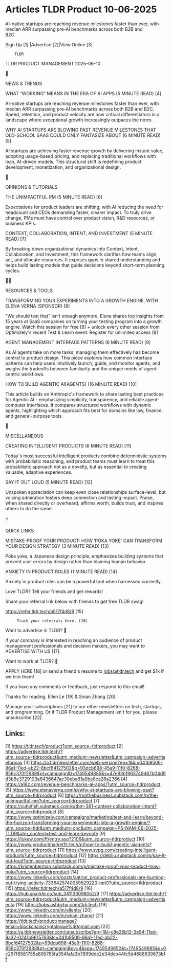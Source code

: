 # Articles TLDR Product 10-06-2025

AI-native startups are reaching revenue milestones faster than ever,
with median ARR surpassing pre-AI benchmarks across both B2B and
B2C ‌ ‌ ‌ ‌ ‌ ‌ ‌ ‌ ‌ ‌ ‌ ‌ ‌ ‌ ‌ ‌ ‌ ‌ ‌ ‌ ‌ ‌ ‌ ‌ ‌ ‌  ‌ ‌ ‌ ‌ ‌ ‌ ‌ ‌ ‌ ‌ ‌ ‌ ‌ ‌ ‌ ‌ ‌ ‌ ‌ ‌ ‌ ‌ ‌ ‌ ‌ ‌ 


 Sign Up [1] |Advertise [2]|View Online [3] 

		TLDR 

TLDR PRODUCT MANAGEMENT 2025-06-10

📱 

NEWS & TRENDS

 WHAT “WORKING” MEANS IN THE ERA OF AI APPS (5 MINUTE READ) [4] 

 AI-native startups are reaching revenue milestones faster than ever,
with median ARR surpassing pre-AI benchmarks across both B2B and B2C.
Speed, retention, and product velocity are now critical
differentiators in a landscape where exceptional growth increasingly
outpaces the norm. 

 WHY AI STARTUPS ARE BLOWING PAST REVENUE MILESTONES THAT OLD-SCHOOL
SAAS COULD ONLY FANTASIZE ABOUT (6 MINUTE READ) [5] 

 AI startups are achieving faster revenue growth by delivering instant
value, adopting usage-based pricing, and replacing traditional
workflows with lean, AI-driven models. This structural shift is
redefining product development, monetization, and organizational
design. 

🚀 

OPINIONS & TUTORIALS

 THE UNIMPACTFUL PM (5 MINUTE READ) [6] 

 Expectations for product leaders are shifting, with AI reducing the
need for headcount and CEOs demanding faster, clearer impact. To truly
drive change, PMs must have control over product vision, R&D
resources, or business KPIs. 

 CONTEXT, COLLABORATION, INTENT, AND INVESTMENT (5 MINUTE READ) [7] 

 By breaking down organizational dynamics into Context, Intent,
Collaboration, and Investment, this framework clarifies how teams
align, act, and allocate resources. It exposes gaps in shared
understanding and helps build lasting models that guide decisions
beyond short-term planning cycles. 

🧑‍💻 

RESOURCES & TOOLS

 TRANSFORMING YOUR EXPERIMENTS INTO A GROWTH ENGINE, WITH ELENA VERNA
(SPONSOR) [8] 

 "We should test that" isn't enough anymore. Elena shares top insights
from 15 years at SaaS companies on turning your testing program into a
growth engine. Watch this session for free [8] + unlock every other
session from Optimizely's recent Test & Learn event. Register for
unlimited access [8] 

 AGENT MANAGEMENT INTERFACE PATTERNS (6 MINUTE READ) [9] 

 As AI agents take on more tasks, managing them effectively has become
central to product design. This piece explores how common interface
patterns can help users intuitively launch, guide, and monitor agents,
and weighs the tradeoffs between familiarity and the unique needs of
agent-centric workflows. 

 HOW TO BUILD AGENTIC AI[AGENTS] (16 MINUTE READ) [10] 

 This article builds on Anthropic's framework to share lasting best
practices for Agentic AI - emphasizing simplicity, transparency, and
reliable agent-computer interfaces. It compares structured workflows
with dynamic agents, highlighting which approach fits best for domains
like law, finance, and general-purpose tools. 

🎁 

MISCELLANEOUS

 CREATING INTELLIGENT PRODUCTS (6 MINUTE READ) [11] 

 Today's most successful intelligent products combine deterministic
systems with probabilistic reasoning, and product teams must learn to
treat this probabilistic approach not as a novelty, but as essential
to creating valuable, adaptive experiences. 

 SAY IT OUT LOUD (5 MINUTE READ) [12] 

 Unspoken appreciation can keep even close relationships
surface-level, but voicing admiration fosters deep connection and
lasting impact. Praise, when shared directly or overheard, affirms
worth, builds trust, and inspires others to do the same. 

⚡ 

QUICK LINKS

 MISTAKE-PROOF YOUR PRODUCT: HOW ‘POKA YOKE' CAN TRANSFORM YOUR
DESIGN STRATEGY (3 MINUTE READ) [13] 

 Poka yoke, a Japanese design principle, emphasizes building systems
that prevent user errors by design rather than blaming human behavior.


 ANXIETY IN PRODUCT ROLES (1 MINUTE READ) [14] 

 Anxiety in product roles can be a powerful tool when harnessed
correctly. 

Love TLDR? Tell your friends and get rewards!

 Share your referral link below with friends to get free TLDR swag! 

 https://refer.tldr.tech/a517f4d8/9 [15] 

		 Track your referrals here. [16] 

Want to advertise in TLDR? 📰

 If your company is interested in reaching an audience of product
management professionals and decision makers, you may want to
ADVERTISE WITH US [17]. 

Want to work at TLDR? 💼

 APPLY HERE [18] or send a friend's resume to jobs@tldr.tech and get
$1k if we hire them! 

 If you have any comments or feedback, just respond to this email! 

Thanks for reading, 
Ellen Le [19] & Sinan Zhang [20] 

 Manage your subscriptions [21] to our other newsletters on tech,
startups, and programming. Or if TLDR Product Management isn't for
you, please unsubscribe [22]. 

 

Links:
------
[1] https://tldr.tech/product?utm_source=tldrproduct
[2] https://advertise.tldr.tech/?utm_source=tldrproduct&utm_medium=newsletter&utm_campaign=advertisetopnav
[3] https://a.tldrnewsletter.com/web-version?ep=1&lc=041b9506-96a1-11ed-ab22-8bcf64127502&p=93dcb698-45a9-11f0-8268-856c370f2988&pt=campaign&t=1749549885&s=47e83bf963749d67b04d9d3b6e3729103a6436647ac30eba81a0be8ca26a2366
[4] https://a16z.com/revenue-benchmarks-ai-apps/?utm_source=tldrproduct
[5] https://www.elenaverna.com/p/why-ai-startups-are-blowing-past?utm_source=tldrproduct
[6] https://runthebusiness.substack.com/p/the-unimpactful-pm?utm_source=tldrproduct
[7] https://cutlefish.substack.com/p/tbm-361-context-collaboration-intent?utm_source=tldrproduct
[8] https://www.optimizely.com/campaigns/marketing/test-and-learn/beyond-the-horizon-transforming-your-experiments-into-a-growth-engine/?utm_source=tldr&utm_medium=cpc&utm_campaign=PS-NAM-06-2025-TLDR&utm_content=test-and-learn-keynote
[9] https://lukew.com/ff/entry.asp?2106&utm_source=tldrproduct
[10] https://www.productmarketfit.tech/p/how-to-build-agentic-aiagents?utm_source=tldrproduct
[11] https://www.svpg.com/creating-intelligent-products?utm_source=tldrproduct
[12] https://debliu.substack.com/p/say-it-out-loud?utm_source=tldrproduct
[13] https://kristenberman.substack.com/p/mistake-proof-your-product-how-poka?utm_source=tldrproduct
[14] https://www.linkedin.com/posts/aatirar_product-professionals-are-burning-out-trying-activity-7336425740059529220-mri0?utm_source=tldrproduct
[15] https://refer.tldr.tech/a517f4d8/9
[16] https://hub.sparklp.co/sub_3411330980b2/9
[17] https://advertise.tldr.tech/?utm_source=tldrproduct&utm_medium=newsletter&utm_campaign=advertisecta
[18] https://jobs.ashbyhq.com/tldr.tech
[19] https://www.linkedin.com/in/ellenle/
[20] https://www.linkedin.com/in/sinan-zhang/
[21] https://tldr.tech/product/manage?email=blockchaincryptologue%40gmail.com
[22] https://a.tldrnewsletter.com/unsubscribe?ep=1&l=c8e26b12-3e94-11ed-9a32-0241b9615763&lc=041b9506-96a1-11ed-ab22-8bcf64127502&p=93dcb698-45a9-11f0-8268-856c370f2988&pt=campaign&pv=4&spa=1749549650&t=1749549885&s=0c297f8581755a805765fa354fafa3b7899dde2e34dcb44fc5d4686639673bff